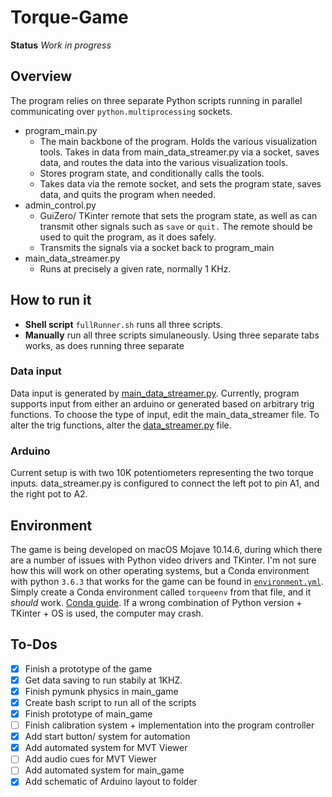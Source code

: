 # Torque-Game

**Status** *Work in progress*

## Overview
The program relies on three separate Python scripts running in parallel communicating over `python.multiprocessing` sockets. 
- program_main.py
	- The main backbone of the program. Holds the various visualization tools. Takes in data from main_data_streamer.py via a socket, saves data, and routes the data into the various visualization tools. 
	- Stores program state, and conditionally calls the tools.
	- Takes data via the remote socket, and sets the program state, saves data, and quits the program when needed. 
- admin_control.py
	- GuiZero/ TKinter remote that sets the program state, as well as can transmit other signals such as `save` or `quit.` The remote should be used to quit the program, as it does safely.
	- Transmits the signals via a socket back to program_main
- main_data_streamer.py
	- Runs at precisely a given rate, normally 1 KHz. 

## How to run it
- **Shell script** `fullRunner.sh` runs all three scripts.
- **Manually** run all three scripts simulaneously. Using three separate tabs works, as does running three separate 

### Data input
Data input is generated by [main_data_streamer.py](main_data_streamer.py). Currently, program supports input from either an arduino or generated based on arbitrary trig functions. To choose the type of input, edit the main_data_streamer file. To alter the trig functions, alter the [data_streamer.py](data_streamer.py) file. 

### Arduino
Current setup is with two 10K potentiometers representing the two torque inputs. data_streamer.py is configured to connect the left pot to pin A1, and the right pot to A2.

## Environment
The game is being developed on macOS Mojave 10.14.6, during which there are a number of issues with Python video drivers and TKinter. I'm not sure how this will work on other operating systems, but a Conda environment with python `3.6.3` that works for the game can be found in [`environment.yml`](environment/environment.yml). Simply create a Conda environment called `torqueenv` from that file, and it *should* work. [Conda guide](https://docs.conda.io/projects/conda/en/latest/user-guide/tasks/manage-environments.html#creating-an-environment-from-an-environment-yml-file). 
If a wrong combination of Python version + TKinter + OS is used, the computer may crash. 

## To-Dos
- [X] Finish a prototype of the game
- [X] Get data saving to run stabily at 1KHZ.
- [X] Finish pymunk physics in main_game
- [X] Create bash script to run all of the scripts
- [X] Finish prototype of main_game
- [ ] Finish calibration system + implementation into the program controller
- [X] Add start button/ system for automation
- [X] Add automated system for MVT Viewer
- [ ] Add audio cues for MVT Viewer
- [ ] Add automated system for main_game
- [X] Add schematic of Arduino layout to folder
